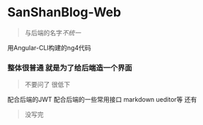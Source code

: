 # SanShanBlog-Web 
>与后端的名字*不统一*


 用Angular-CLI构建的ng4代码
 
 ### 整体很普通 就是为了给后端造一个界面
 > 不要问了 很低下
 
配合后端的JWT
配合后端的一些常用接口 markdown ueditor等
还有
> 没写完
